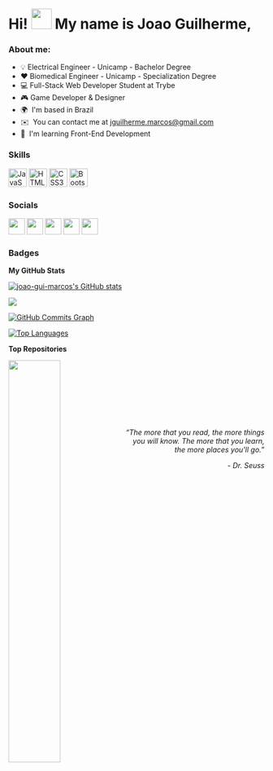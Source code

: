 Hi! <img src="https://user-images.githubusercontent.com/30669837/169652807-dffaca65-500b-4c89-b207-4bdf0b8ead34.gif" width="40"> My name is Joao Guilherme,
===============================

### About me:
* :bulb: Electrical Engineer - Unicamp - Bachelor Degree
* :hearts: Biomedical Engineer - Unicamp - Specialization Degree
* :computer: Full-Stack Web Developer Student at Trybe
* :video_game: Game Developer & Designer
* 🌍  I'm based in Brazil
* ✉️  You can contact me at [jguilherme.marcos@gmail.com](mailto:jguilherme.marcos@gmail.com)
* 🧠  I'm learning Front-End Development

### Skills

<p align="left">
<a href="https://developer.mozilla.org/en-US/docs/Web/JavaScript" target="_blank" rel="noreferrer"><img src="https://raw.githubusercontent.com/danielcranney/readme-generator/main/public/icons/skills/javascript-colored.svg" width="36" height="36" alt="JavaScript" /></a>
<a href="https://developer.mozilla.org/en-US/docs/Glossary/HTML5" target="_blank" rel="noreferrer"><img src="https://raw.githubusercontent.com/danielcranney/readme-generator/main/public/icons/skills/html5-colored.svg" width="36" height="36" alt="HTML5" /></a>
<a href="https://www.w3.org/TR/CSS/#css" target="_blank" rel="noreferrer"><img src="https://raw.githubusercontent.com/danielcranney/readme-generator/main/public/icons/skills/css3-colored.svg" width="36" height="36" alt="CSS3" /></a>
<a href="https://getbootstrap.com/" target="_blank" rel="noreferrer"><img src="https://raw.githubusercontent.com/danielcranney/readme-generator/main/public/icons/skills/bootstrap-colored.svg" width="36" height="36" alt="Bootstrap" /></a>
</p>


### Socials

<p align="left"> <a href="https://discord.com/users/Orbacs#1521" target="_blank" rel="noreferrer"><img src="https://raw.githubusercontent.com/danielcranney/readme-generator/main/public/icons/socials/discord.svg" width="32" height="32" /></a> <a href="https://www.facebook.com/joao.guilherme.12327608" target="_blank" rel="noreferrer"><img src="https://raw.githubusercontent.com/danielcranney/readme-generator/main/public/icons/socials/facebook.svg" width="32" height="32" /></a> <a href="https://www.github.com/joao-gui-marcos" target="_blank" rel="noreferrer"><img src="https://raw.githubusercontent.com/danielcranney/readme-generator/main/public/icons/socials/github.svg" width="32" height="32" /></a> <a href="http://www.instagram.com//john_the_nigris/" target="_blank" rel="noreferrer"><img src="https://raw.githubusercontent.com/danielcranney/readme-generator/main/public/icons/socials/instagram.svg" width="32" height="32" /></a> <a href="https://www.linkedin.com/in/joao-guilherme-de-nigris-marcos/" target="_blank" rel="noreferrer"><img src="https://raw.githubusercontent.com/danielcranney/readme-generator/main/public/icons/socials/linkedin.svg" width="32" height="32" /></a></p>

### Badges

<b>My GitHub Stats</b>

<a href="http://www.github.com/joao-gui-marcos"><img src="https://github-readme-stats.vercel.app/api?username=joao-gui-marcos&show_icons=true&hide=&count_private=true&title_color=ef4444&text_color=ffffff&icon_color=0891b2&bg_color=1c1917&hide_border=true&show_icons=true" alt="joao-gui-marcos's GitHub stats" /></a>

<a href="http://www.github.com/joao-gui-marcos"><img src="https://github-readme-streak-stats.herokuapp.com/?user=joao-gui-marcos&stroke=ffffff&background=1c1917&ring=ef4444&fire=ef4444&currStreakNum=ffffff&currStreakLabel=ef4444&sideNums=ffffff&sideLabels=ffffff&dates=ffffff&hide_border=true" /></a>

<a href="http://www.github.com/joao-gui-marcos"><img src="https://activity-graph.herokuapp.com/graph?username=joao-gui-marcos&bg_color=1c1917&color=ffffff&line=0891b2&point=ffffff&area_color=1c1917&area=true&hide_border=true&custom_title=GitHub%20Commits%20Graph" alt="GitHub Commits Graph" /></a>

<a href="https://github.com/joao-gui-marcos" align="left"><img src="https://github-readme-stats.vercel.app/api/top-langs/?username=joao-gui-marcos&langs_count=10&title_color=ef4444&text_color=ffffff&icon_color=0891b2&bg_color=1c1917&hide_border=true&locale=en&custom_title=Top%20%Languages" alt="Top Languages" /></a>

<b>Top Repositories</b>

<div width="100%" align="center"><a href="https://github.com/joao-gui-marcos/trybe-exercicios" align="left"><img align="left" width="45%" src="https://github-readme-stats.vercel.app/api/pin/?username=joao-gui-marcos&repo=trybe-exercicios&title_color=ef4444&text_color=ffffff&icon_color=0891b2&bg_color=1c1917&hide_border=true&locale=en" /></a></div><br /><br /><br /><br /><br /><br /><br />

<p align="right"><i>“The more that you read, the more things you will know. The more that you learn, the more places you'll go.</i>”</p>

<p align="right"><i>- Dr. Seuss</i></p>






<!-- <img align='right' display='inline-block' src="https://user-images.githubusercontent.com/30669837/169658579-f301c1fa-f4b4-441b-bd2c-e16a1a9c5a33.png" width="300"> -->

<!-- ### Technologies & Tools:
<img src="img/git.svg" width="60"> <img src="img/github5.png" width="60"> <img src="img/html.svg" width="60"> <img src="img/css.svg" width="60"> <img src="img/javascript.svg" width="60">

<p align='right' display='inline-block'>
 <i><br><br>"I work and believe in actions that can generate<br>a positive impact on people's lives."</i></p> -->
